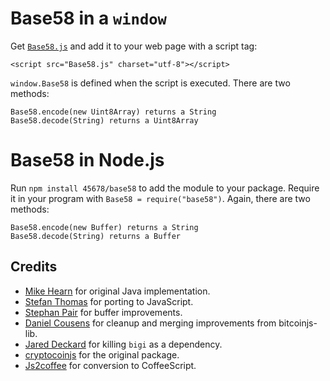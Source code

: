 Base58 in a `window`
===================

Get [`Base58.js`](https://raw.githubusercontent.com/45678/base58/master/Base58.js)
and add it to your web page with a script tag:

    <script src="Base58.js" charset="utf-8"></script>

`window.Base58` is defined when the script is executed. There are two methods:

    Base58.encode(new Uint8Array) returns a String
    Base58.decode(String) returns a Uint8Array


Base58 in Node.js
=================

Run `npm install 45678/base58` to add the module to your package. Require it in
your program with `Base58 = require("base58")`. Again, there are two methods:

    Base58.encode(new Buffer) returns a String
    Base58.decode(String) returns a Buffer


Credits
-------
- [Mike Hearn](https://github.com/mikehearn) for original Java implementation.
- [Stefan Thomas](https://github.com/justmoon) for porting to JavaScript.
- [Stephan Pair](https://github.com/gasteve) for buffer improvements.
- [Daniel Cousens](https://github.com/dcousens) for cleanup and merging improvements from bitcoinjs-lib.
- [Jared Deckard](https://github.com/deckar01) for killing `bigi` as a dependency.
- [cryptocoinjs](https://github.com/cryptocoinjs/bs58) for the original package.
- [Js2coffee](http://js2coffee.org/) for conversion to CoffeeScript.
